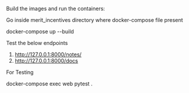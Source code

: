 Build the images and run the containers:


Go inside merit_incentives directory where docker-compose file present

docker-compose up --build

Test the below endpoints

1. http://127.0.0.1:8000/notes/
2. http://127.0.0.1:8000/docs


For Testing

docker-compose exec web pytest .